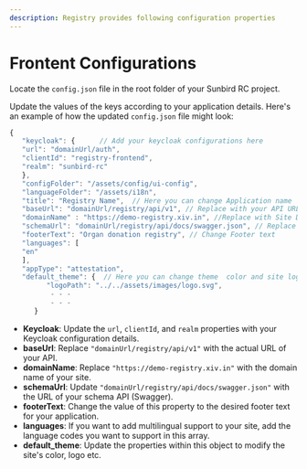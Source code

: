 ```yaml
---
description: Registry provides following configuration properties
---
```


# Frontent Configurations

Locate the `config.json` file in the root folder of your Sunbird RC project.&#x20;

Update the values of the keys according to your application details. Here's an example of how the updated `config.json` file might look:



```javascript
{
   "keycloak": {      // Add your keycloak configurations here
   "url": "domainUrl/auth",
   "clientId": "registry-frontend",
   "realm": "sunbird-rc"
   },
   "configFolder": "/assets/config/ui-config",
   "languageFolder": "/assets/i18n",
   "title": "Registry Name",  // Here you can change Application name
   "baseUrl": "domainUrl/registry/api/v1", // Replace with your API URL
   "domainName" : "https://demo-registry.xiv.in", //Replace with Site Domain
   "schemaUrl": "domainUrl/registry/api/docs/swagger.json", // Replace with your schema api(swagger) url
   "footerText": "Organ donation registry", // Change Footer text
   "languages": [
   "en"   
   ],
   "appType": "attestation",
   "default_theme": {  // Here you can change theme  color and site logo
         "logoPath": "../../assets/images/logo.svg",
          - - - 
          - - - 
      }

```



* **Keycloak**: Update the `url`, `clientId`, and `realm` properties with your Keycloak configuration details.
* **baseUrl**: Replace `"domainUrl/registry/api/v1"` with the actual URL of your API.
* **domainName**: Replace `"https://demo-registry.xiv.in"` with the domain name of your site.
* **schemaUrl**: Update `"domainUrl/registry/api/docs/swagger.json"` with the URL of your schema API (Swagger).
* **footerText**: Change the value of this property to the desired footer text for your application.
* **languages**: If you want to add multilingual support to your site, add the language codes you want to support in this array.
* **default\_theme**: Update the properties within this object to modify the site's color, logo etc.
